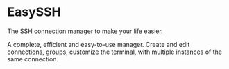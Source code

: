 # EasySSH 
The SSH connection manager to make your life easier.

A complete, efficient and easy-to-use manager. Create and edit connections, groups, customize the terminal, with multiple instances of the same connection.
